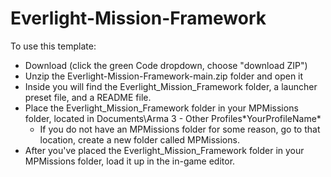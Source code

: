 # Everlight-Mission-Framework

To use this template:

- Download (click the green Code dropdown, choose "download ZIP")
- Unzip the Everlight-Mission-Framework-main.zip folder and open it
- Inside you will find the Everlight_Mission_Framework folder, a launcher preset file, and a README file.
- Place the Everlight_Mission_Framework folder in your MPMissions folder, located in Documents\Arma 3 - Other Profiles\*YourProfileName*
  - If you do not have an MPMissions folder for some reason, go to that location, create a new folder called MPMissions.
- After you've placed the Everlight_Mission_Framework folder in your MPMissions folder, load it up in the in-game editor.
